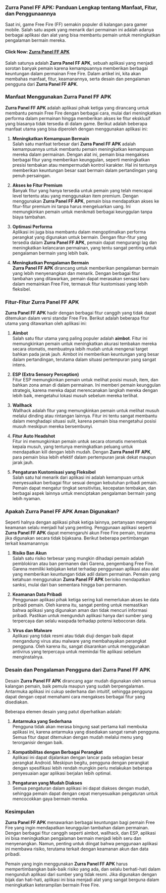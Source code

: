 ### **Zurra Panel FF APK: Panduan Lengkap tentang Manfaat, Fitur, dan Penggunaannya**

Saat ini, game Free Fire (FF) semakin populer di kalangan para gamer mobile. Salah satu aspek yang menarik dari permainan ini adalah adanya berbagai aplikasi dan alat yang bisa membantu pemain untuk meningkatkan pengalaman bermain mereka. 

#### Click Now: [Zurra Panel FF APK](https://bom.so/JwyoiK)

Salah satunya adalah **Zurra Panel FF APK**, sebuah aplikasi yang menjadi sorotan banyak pemain karena kemampuannya memberikan berbagai keuntungan dalam permainan Free Fire. Dalam artikel ini, kita akan membahas manfaat, fitur, keamanannya, serta desain dan pengalaman pengguna dari **Zurra Panel FF APK**.

### Manfaat Menggunakan **Zurra Panel FF APK**

**Zurra Panel FF APK** adalah aplikasi pihak ketiga yang dirancang untuk membantu pemain Free Fire dengan berbagai cara, mulai dari meningkatkan performa dalam permainan hingga memberikan akses ke fitur eksklusif yang biasanya tidak tersedia di dalam game. Berikut adalah beberapa manfaat utama yang bisa diperoleh dengan menggunakan aplikasi ini:

1. **Meningkatkan Kemampuan Bermain**  
   Salah satu manfaat terbesar dari **Zurra Panel FF APK** adalah kemampuannya untuk membantu pemain meningkatkan kemampuan mereka dalam permainan. Dengan alat ini, pemain bisa mengakses berbagai fitur yang memberikan keunggulan, seperti meningkatkan presisi tembakan atau mempermudah kontrol karakter. Hal ini tentunya memberikan keuntungan besar saat bermain dalam pertandingan yang penuh persaingan.

2. **Akses ke Fitur Premium**  
   Banyak fitur yang hanya tersedia untuk pemain yang telah mencapai level tertentu atau yang menggunakan item premium. Dengan menggunakan **Zurra Panel FF APK**, pemain bisa mendapatkan akses ke fitur-fitur premium ini tanpa harus mengeluarkan uang. Ini memungkinkan pemain untuk menikmati berbagai keunggulan tanpa biaya tambahan.

3. **Optimasi Performa**  
   Aplikasi ini juga bisa membantu dalam mengoptimalkan performa perangkat yang digunakan untuk bermain. Dengan fitur-fitur yang tersedia dalam **Zurra Panel FF APK**, pemain dapat mengurangi lag dan meningkatkan kelancaran permainan, yang tentu sangat penting untuk pengalaman bermain yang lebih baik.

4. **Meningkatkan Pengalaman Bermain**  
   **Zurra Panel FF APK** dirancang untuk memberikan pengalaman bermain yang lebih menyenangkan dan menarik. Dengan berbagai fitur tambahan yang ditawarkan, pemain dapat merasakan sensasi baru dalam memainkan Free Fire, termasuk fitur kustomisasi yang lebih fleksibel.

### Fitur-Fitur **Zurra Panel FF APK**

**Zurra Panel FF APK** hadir dengan berbagai fitur canggih yang tidak dapat ditemukan dalam versi standar Free Fire. Berikut adalah beberapa fitur utama yang ditawarkan oleh aplikasi ini:

1. **Aimbot**  
   Salah satu fitur utama yang paling populer adalah **aimbot**. Fitur ini memungkinkan pemain untuk meningkatkan akurasi tembakan mereka secara otomatis, membuatnya lebih mudah untuk mengenai target bahkan pada jarak jauh. Aimbot ini memberikan keuntungan yang besar dalam pertandingan, terutama dalam situasi pertempuran yang sangat intens.

2. **ESP (Extra Sensory Perception)**  
   Fitur ESP memungkinkan pemain untuk melihat posisi musuh, item, dan bahkan zona aman di dalam permainan. Ini memberi pemain keunggulan strategis, karena mereka dapat merencanakan langkah mereka dengan lebih baik, mengetahui lokasi musuh sebelum mereka terlihat.

3. **Wallhack**  
   Wallhack adalah fitur yang memungkinkan pemain untuk melihat musuh melalui dinding atau rintangan lainnya. Fitur ini tentu sangat membantu dalam menghadapi situasi sulit, karena pemain bisa mengetahui posisi musuh meskipun mereka bersembunyi.

4. **Fitur Auto Headshot**  
   Fitur ini memungkinkan pemain untuk secara otomatis menembak kepala musuh, yang tentunya meningkatkan peluang untuk mendapatkan kill dengan lebih mudah. Dengan **Zurra Panel FF APK**, para pemain bisa lebih efektif dalam pertempuran jarak dekat maupun jarak jauh.

5. **Pengaturan Kustomisasi yang Fleksibel**  
   Salah satu hal menarik dari aplikasi ini adalah kemampuan untuk menyesuaikan berbagai fitur sesuai dengan kebutuhan pribadi pemain. Pemain dapat mengatur tingkat sensitivitas, kecepatan tembakan, dan berbagai aspek lainnya untuk menciptakan pengalaman bermain yang lebih nyaman.

### Apakah **Zurra Panel FF APK** Aman Digunakan?

Seperti halnya dengan aplikasi pihak ketiga lainnya, pertanyaan mengenai keamanan selalu menjadi hal yang penting. Penggunaan aplikasi seperti **Zurra Panel FF APK** dapat memengaruhi akun Free Fire pemain, terutama jika digunakan secara tidak bijaksana. Berikut beberapa pertimbangan terkait keamanannya:

1. **Risiko Ban Akun**  
   Salah satu risiko terbesar yang mungkin dihadapi pemain adalah pemblokiran atau ban permanen dari Garena, pengembang Free Fire. Garena memiliki kebijakan ketat terhadap penggunaan aplikasi atau alat yang memberikan keuntungan tidak adil dalam permainan. Pemain yang ketahuan menggunakan **Zurra Panel FF APK** berisiko mendapatkan sanksi, mulai dari ban sementara hingga ban permanen.

2. **Keamanan Data Pribadi**  
   Penggunaan aplikasi pihak ketiga sering kali memerlukan akses ke data pribadi pemain. Oleh karena itu, sangat penting untuk memastikan bahwa aplikasi yang digunakan aman dan tidak mencuri informasi pribadi. Pastikan untuk mengunduh aplikasi hanya dari sumber yang terpercaya dan selalu waspada terhadap potensi kebocoran data.

3. **Virus dan Malware**  
   Aplikasi yang tidak resmi atau tidak diuji dengan baik dapat mengandung virus atau malware yang membahayakan perangkat pengguna. Oleh karena itu, sangat disarankan untuk menggunakan antivirus yang terpercaya untuk memindai file aplikasi sebelum menginstalnya.

### Desain dan Pengalaman Pengguna dari **Zurra Panel FF APK**

Desain **Zurra Panel FF APK** dirancang agar mudah digunakan oleh semua kalangan pemain, baik pemula maupun yang sudah berpengalaman. Antarmuka aplikasi ini cukup sederhana dan intuitif, sehingga pengguna dapat dengan cepat memahami cara mengakses berbagai fitur yang disediakan.

Beberapa elemen desain yang patut diperhatikan adalah:

1. **Antarmuka yang Sederhana**  
   Pengguna tidak akan merasa bingung saat pertama kali membuka aplikasi ini, karena antarmuka yang disediakan sangat ramah pengguna. Semua fitur dapat ditemukan dengan mudah melalui menu yang terorganisir dengan baik.

2. **Kompatibilitas dengan Berbagai Perangkat**  
   Aplikasi ini dapat dijalankan dengan lancar pada sebagian besar perangkat Android. Meskipun begitu, pengguna dengan perangkat dengan spesifikasi lebih rendah mungkin perlu melakukan beberapa penyesuaian agar aplikasi berjalan lebih optimal.

3. **Pengaturan yang Mudah Diakses**  
   Semua pengaturan dalam aplikasi ini dapat diakses dengan mudah, sehingga pemain dapat dengan cepat menyesuaikan pengaturan untuk mencocokkan gaya bermain mereka.

### Kesimpulan

**Zurra Panel FF APK** menawarkan berbagai keuntungan bagi pemain Free Fire yang ingin mendapatkan keunggulan tambahan dalam permainan. Dengan berbagai fitur canggih seperti aimbot, wallhack, dan ESP, aplikasi ini bisa meningkatkan pengalaman bermain menjadi lebih seru dan menyenangkan. Namun, penting untuk diingat bahwa penggunaan aplikasi ini membawa risiko, terutama terkait dengan keamanan akun dan data pribadi.

Pemain yang ingin menggunakan **Zurra Panel FF APK** harus mempertimbangkan baik-baik risiko yang ada, dan selalu berhati-hati dalam mengunduh aplikasi dari sumber yang tidak resmi. Jika digunakan dengan bijak dan hati-hati, aplikasi ini bisa menjadi alat yang sangat berguna dalam meningkatkan keterampilan bermain Free Fire.
